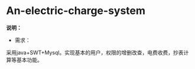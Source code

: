 # An-electric-charge-system
**说明：**     
- 需求：




采用java+SWT+Mysql。实现基本的用户，权限的增删改查，电费收费，抄表计算等基本功能。
